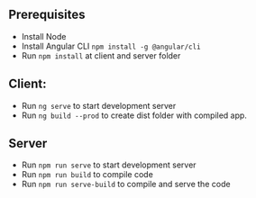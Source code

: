 ## Prerequisites
 - Install Node
 - Install Angular CLI `npm install -g @angular/cli`
 - Run `npm install` at client and server folder

## Client:
 - Run `ng serve` to start development server
 - Run `ng build --prod` to create dist folder with compiled app.

## Server
 - Run `npm run serve` to start development server
 - Run `npm run build` to compile code
 - Run `npm run serve-build` to compile and serve the code